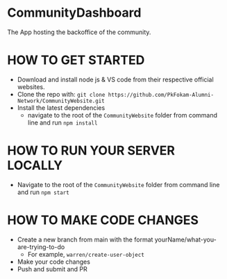 # CommunityDashboard
The App hosting the backoffice of the community.

# HOW TO GET STARTED
- Download and install node js & VS code from their respective official websites.
- Clone the repo with: `git clone https://github.com/PkFokam-Alumni-Network/CommunityWebsite.git`
- Install the latest dependencies
  - navigate to the root of the `CommunityWebsite` folder from command line and run `npm install`

# HOW TO RUN YOUR SERVER LOCALLY
- Navigate to the root of the `CommunityWebsite` folder from command line and run `npm start`

# HOW TO MAKE CODE CHANGES
- Create a new branch from main with the format yourName/what-you-are-trying-to-do
  - For example, `warren/create-user-object`
- Make your code changes
- Push and submit and PR
